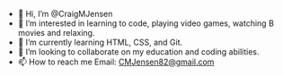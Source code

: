- 👋 Hi, I’m @CraigMJensen
- 👀 I’m interested in learning to code, playing video games, watching B movies and relaxing.
- 🌱 I’m currently learning HTML, CSS, and Git.
- 💞️ I’m looking to collaborate on my education and coding abilities.
- 📫 How to reach me Email:  CMJensen82@gmail.com

<!---
CraigMJensen/CraigMJensen is a ✨ special ✨ repository because its `README.md` (this file) appears on your GitHub profile.
You can click the Preview link to take a look at your changes.
--->
